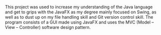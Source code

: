 This project was used to increase my understanding of the Java language and get to grips with the JavaFX as my degree mainly focused on Swing, as well as to dust up on my file handling skill and Git version control skill. The program consists of a GUI made using JavaFX and uses the MVC (Model – View – Controller) software design pattern.
